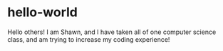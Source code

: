 # hello-world
Hello others!
  I am Shawn, and I have taken all of one computer science class, and am trying to increase my coding experience!
